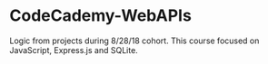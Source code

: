 # CodeCademy-WebAPIs
Logic from projects during 8/28/18 cohort. This course focused on JavaScript, Express.js and SQLite. 
